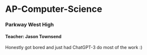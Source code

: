 # AP-Computer-Science
### Parkway West High
#### Teacher: Jason Townsend
Honestly got bored and just had ChatGPT-3 do most of the work :)
